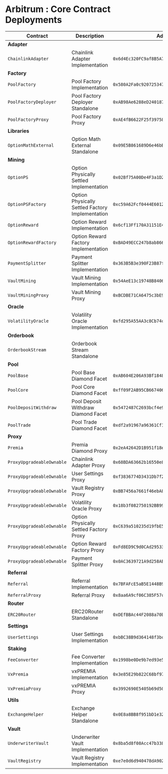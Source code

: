 # Arbitrum : Core Contract Deployments

| Contract                  | Description                                      | Address                                      |                                                                              |                                                                                                                                                              |
| ------------------------- | ------------------------------------------------ | -------------------------------------------- | ---------------------------------------------------------------------------- | ------------------------------------------------------------------------------------------------------------------------------------------------------------ |
| **Adapter**               |                                                  |                                              |                                                                              |                                                                                                                                                              |
| `ChainlinkAdapter`        | Chainlink Adapter Implementation                 | `0x6d4Ec320FC9af8B5A7C8a9935dF9c6c8996546bb` | [🔗](https://arbiscan.io/address/0x6d4Ec320FC9af8B5A7C8a9935dF9c6c8996546bb) | [📁](https://github.com/Premian-Labs/v3-contracts/blob/fe96af7bd45eaad80ba5c14ed71a5f1cc3943d4b/contracts/adapter/chainlink/ChainlinkAdapter.sol)            |
| **Factory**               |                                                  |                                              |                                                                              |                                                                                                                                                              |
| `PoolFactory`             | Pool Factory Implementation                      | `0x580A2Fa0c92072534798639E8F9D307c56bdBe0d` | [🔗](https://arbiscan.io/address/0x580A2Fa0c92072534798639E8F9D307c56bdBe0d) | [📁](https://github.com/Premian-Labs/v3-contracts/blob/04fedbb679f1c9abecb36946075f7b3a1bd2e2f9/contracts/factory/PoolFactory.sol)                           |
| `PoolFactoryDeployer`     | Pool Factory Deployer Standalone                 | `0xAB98Ae6288eD240187207C09C1d728575Dd71543` | [🔗](https://arbiscan.io/address/0xAB98Ae6288eD240187207C09C1d728575Dd71543) | [📁](https://github.com/Premian-Labs/v3-contracts/blob/fe96af7bd45eaad80ba5c14ed71a5f1cc3943d4b/contracts/factory/PoolFactoryDeployer.sol)                   |
| `PoolFactoryProxy`        | Pool Factory Proxy                               | `0xAE4fB6622F25f397587F11638dA8CE88C27b5645` | [🔗](https://arbiscan.io/address/0xAE4fB6622F25f397587F11638dA8CE88C27b5645) | [📁](https://github.com/Premian-Labs/v3-contracts/blob/fe96af7bd45eaad80ba5c14ed71a5f1cc3943d4b/contracts/factory/PoolFactoryProxy.sol)                      |
| **Libraries**             |                                                  |                                              |                                                                              |                                                                                                                                                              |
| `OptionMathExternal`      | Option Math External Standalone                  | `0x09E5B861689D6e46bBb267476A78dbd04bECf2e3` | [🔗](https://arbiscan.io/address/0x09E5B861689D6e46bBb267476A78dbd04bECf2e3) | [📁](https://github.com/Premian-Labs/v3-contracts/blob/fe96af7bd45eaad80ba5c14ed71a5f1cc3943d4b/contracts/libraries/OptionMathExternal.sol)                  |
| **Mining**                |                                                  |                                              |                                                                              |                                                                                                                                                              |
| `OptionPS`                | Option Physically Settled Implementation         | `0x02Bf75A00De4F3a1D218B21cAB82A834490CBd4d` | [🔗](https://arbiscan.io/address/0x02Bf75A00De4F3a1D218B21cAB82A834490CBd4d) | [📁](https://github.com/Premian-Labs/v3-contracts/blob/e59139969935d8c6403573f55d97c564b84d8aa8/contracts/mining/optionPS/OptionPS.sol)                      |
| `OptionPSFactory`         | Option Physically Settled Factory Implementation | `0xc59A62Fcf0444E601269Be8cFabc65a7555Cc080` | [🔗](https://arbiscan.io/address/0xc59A62Fcf0444E601269Be8cFabc65a7555Cc080) | [📁](https://github.com/Premian-Labs/v3-contracts/blob/e59139969935d8c6403573f55d97c564b84d8aa8/contracts/mining/optionPS/OptionPSFactory.sol)               |
| `OptionReward`            | Option Reward Implementation                     | `0x6cf13Ff170A31151E44aF622fe74C530c77Fb5d8` | [🔗](https://arbiscan.io/address/0x6cf13Ff170A31151E44aF622fe74C530c77Fb5d8) | [📁](https://github.com/Premian-Labs/v3-contracts/blob/e59139969935d8c6403573f55d97c564b84d8aa8/contracts/mining/optionReward/OptionReward.sol)              |
| `OptionRewardFactory`     | Option Reward Factory Implementation             | `0xBAD49ECC247b8ab8661D6bb5a877A56fB1f1b0bE` | [🔗](https://arbiscan.io/address/0xBAD49ECC247b8ab8661D6bb5a877A56fB1f1b0bE) | [📁](https://github.com/Premian-Labs/v3-contracts/blob/95bbe40586f23661b9efdac05480bf81c534915a/contracts/mining/optionReward/OptionRewardFactory.sol)       |
| `PaymentSplitter`         | Payment Splitter Implementation                  | `0x363B5B3e390F23B87fa5E90B431bC64Ca0E3eAAc` | [🔗](https://arbiscan.io/address/0x363B5B3e390F23B87fa5E90B431bC64Ca0E3eAAc) | [📁](https://github.com/Premian-Labs/v3-contracts/blob/e59139969935d8c6403573f55d97c564b84d8aa8/contracts/mining/PaymentSplitter.sol)                        |
| `VaultMining`             | Vault Mining Implementation                      | `0x54AeE13c19748B84068bFAAe64a92793F029Dd67` | [🔗](https://arbiscan.io/address/0x54AeE13c19748B84068bFAAe64a92793F029Dd67) | [📁](https://github.com/Premian-Labs/v3-contracts/blob/65a865ae46ca3f00c06fe4b6df2dbe01362e3839/contracts/mining/vaultMining/VaultMining.sol)                |
| `VaultMiningProxy`        | Vault Mining Proxy                               | `0xBCDBE71CA6475c3bE9f05E75bbDff7C3979Fdc52` | [🔗](https://arbiscan.io/address/0xBCDBE71CA6475c3bE9f05E75bbDff7C3979Fdc52) | [📁](https://github.com/Premian-Labs/v3-contracts/blob/fe96af7bd45eaad80ba5c14ed71a5f1cc3943d4b/contracts/mining/vaultMining/VaultMiningProxy.sol)           |
| **Oracle**                |                                                  |                                              |                                                                              |                                                                                                                                                              |
| `VolatilityOracle`        | Volatility Oracle Implementation                 | `0xfd295A55AA3c8Cb74cAda46029225FD758E1Ff98` | [🔗](https://arbiscan.io/address/0xfd295A55AA3c8Cb74cAda46029225FD758E1Ff98) | [📁](https://github.com/Premian-Labs/v3-contracts/blob/fe96af7bd45eaad80ba5c14ed71a5f1cc3943d4b/contracts/oracle/VolatilityOracle.sol)                       |
| **Orderbook**             |                                                  |                                              |                                                                              |                                                                                                                                                              |
| `OrderbookStream`         | Orderbook Stream Standalone                      |                                              |                                                                              |                                                                                                                                                              |
| **Pool**                  |                                                  |                                              |                                                                              |                                                                                                                                                              |
| `PoolBase`                | Pool Base Diamond Facet                          | `0xAB604E206A93Bf184867206547cE55fCe92a347C` | [🔗](https://arbiscan.io/address/0xAB604E206A93Bf184867206547cE55fCe92a347C) | [📁](https://github.com/Premian-Labs/v3-contracts/blob/95bbe40586f23661b9efdac05480bf81c534915a/contracts/pool/PoolBase.sol)                                 |
| `PoolCore`                | Pool Core Diamond Facet                          | `0xff09F2AB95CB667406Ed6061C5c20Ff96467Bf33` | [🔗](https://arbiscan.io/address/0xff09F2AB95CB667406Ed6061C5c20Ff96467Bf33) | [📁](https://github.com/Premian-Labs/v3-contracts/blob/95bbe40586f23661b9efdac05480bf81c534915a/contracts/pool/PoolCore.sol)                                 |
| `PoolDepositWithdraw`     | Pool Deposit Withdraw Diamond Facet              | `0x5472487C2693bcf4e9d82f228A7990600523fb93` | [🔗](https://arbiscan.io/address/0x5472487C2693bcf4e9d82f228A7990600523fb93) | [📁](https://github.com/Premian-Labs/v3-contracts/blob/95bbe40586f23661b9efdac05480bf81c534915a/contracts/pool/PoolDepositWithdraw.sol)                      |
| `PoolTrade`               | Pool Trade Diamond Facet                         | `0xdf2a91967a96361Cf104Fd165c474543f96dab68` | [🔗](https://arbiscan.io/address/0xdf2a91967a96361Cf104Fd165c474543f96dab68) | [📁](https://github.com/Premian-Labs/v3-contracts/blob/95bbe40586f23661b9efdac05480bf81c534915a/contracts/pool/PoolTrade.sol)                                |
| **Proxy**                 |                                                  |                                              |                                                                              |                                                                                                                                                              |
| `Premia`                  | Premia Diamond Proxy                             | `0x2eA42642D1B951f18eA7FbCE495Bea9E517b198F` | [🔗](https://arbiscan.io/address/0x2eA42642D1B951f18eA7FbCE495Bea9E517b198F) | [📁](https://github.com/Premian-Labs/v3-contracts/blob/fe96af7bd45eaad80ba5c14ed71a5f1cc3943d4b/contracts/proxy/Premia.sol)                                  |
| `ProxyUpgradeableOwnable` | Chainlink Adapter Proxy                          | `0x68BDA63662b16550e86Ad16160625eb293AC3d5F` | [🔗](https://arbiscan.io/address/0x68BDA63662b16550e86Ad16160625eb293AC3d5F) | [📁](https://github.com/Premian-Labs/v3-contracts/blob/fe96af7bd45eaad80ba5c14ed71a5f1cc3943d4b/contracts/proxy/ProxyUpgradeableOwnable.sol)                 |
| `ProxyUpgradeableOwnable` | User Settings Proxy                              | `0xf3836774D3431Db7f2ffdE85cb5Eed1A74F70B9C` | [🔗](https://arbiscan.io/address/0xf3836774D3431Db7f2ffdE85cb5Eed1A74F70B9C) | [📁](https://github.com/Premian-Labs/v3-contracts/blob/fe96af7bd45eaad80ba5c14ed71a5f1cc3943d4b/contracts/proxy/ProxyUpgradeableOwnable.sol)                 |
| `ProxyUpgradeableOwnable` | Vault Registry Proxy                             | `0xBB7456a7661f46ebA8C638cb8CC2Ac181f45F3b9` | [🔗](https://arbiscan.io/address/0xBB7456a7661f46ebA8C638cb8CC2Ac181f45F3b9) | [📁](https://github.com/Premian-Labs/v3-contracts/blob/fe96af7bd45eaad80ba5c14ed71a5f1cc3943d4b/contracts/proxy/ProxyUpgradeableOwnable.sol)                 |
| `ProxyUpgradeableOwnable` | Volatility Oracle Proxy                          | `0x18b3f082750192BB99DF6CFb09c796f41f7DF22F` | [🔗](https://arbiscan.io/address/0x18b3f082750192BB99DF6CFb09c796f41f7DF22F) | [📁](https://github.com/Premian-Labs/v3-contracts/blob/fe96af7bd45eaad80ba5c14ed71a5f1cc3943d4b/contracts/proxy/ProxyUpgradeableOwnable.sol)                 |
| `ProxyUpgradeableOwnable` | Option Physically Settled Factory Proxy          | `0xC639a510235d19fbE514aE00b3f226b30EF35ea8` | [🔗](https://arbiscan.io/address/0xC639a510235d19fbE514aE00b3f226b30EF35ea8) | [📁](https://github.com/Premian-Labs/v3-contracts/blob/e59139969935d8c6403573f55d97c564b84d8aa8/contracts/proxy/ProxyUpgradeableOwnable.sol)                 |
| `ProxyUpgradeableOwnable` | Option Reward Factory Proxy                      | `0xFd8ED9C9d0CAd29533C93041699206E0b4EF6D48` | [🔗](https://arbiscan.io/address/0xFd8ED9C9d0CAd29533C93041699206E0b4EF6D48) | [📁](https://github.com/Premian-Labs/v3-contracts/blob/e59139969935d8c6403573f55d97c564b84d8aa8/contracts/proxy/ProxyUpgradeableOwnable.sol)                 |
| `ProxyUpgradeableOwnable` | Payment Splitter Proxy                           | `0x0AC3639721A9d258AE5FC5708EBaE029d1fD49c6` | [🔗](https://arbiscan.io/address/0x0AC3639721A9d258AE5FC5708EBaE029d1fD49c6) | [📁](https://github.com/Premian-Labs/v3-contracts/blob/e59139969935d8c6403573f55d97c564b84d8aa8/contracts/proxy/ProxyUpgradeableOwnable.sol)                 |
| **Referral**              |                                                  |                                              |                                                                              |                                                                                                                                                              |
| `Referral`                | Referral Implementation                          | `0x7BFAFcE5aB5E1448B94BB88e60e93D9426467f54` | [🔗](https://arbiscan.io/address/0x7BFAFcE5aB5E1448B94BB88e60e93D9426467f54) | [📁](https://github.com/Premian-Labs/v3-contracts/blob/fe96af7bd45eaad80ba5c14ed71a5f1cc3943d4b/contracts/referral/Referral.sol)                             |
| `ReferralProxy`           | Referral Proxy                                   | `0x8aa6A9cf06C385F57c3e27B024885EFe32cB730B` | [🔗](https://arbiscan.io/address/0x8aa6A9cf06C385F57c3e27B024885EFe32cB730B) | [📁](https://github.com/Premian-Labs/v3-contracts/blob/fe96af7bd45eaad80ba5c14ed71a5f1cc3943d4b/contracts/referral/ReferralProxy.sol)                        |
| **Router**                |                                                  |                                              |                                                                              |                                                                                                                                                              |
| `ERC20Router`             | ERC20Router Standalone                           | `0xDEfBBAc44F2088a70b648E1231b2cA9683774c48` | [🔗](https://arbiscan.io/address/0xDEfBBAc44F2088a70b648E1231b2cA9683774c48) | [📁](https://github.com/Premian-Labs/v3-contracts/blob/fe96af7bd45eaad80ba5c14ed71a5f1cc3943d4b/contracts/router/ERC20Router.sol)                            |
| **Settings**              |                                                  |                                              |                                                                              |                                                                                                                                                              |
| `UserSettings`            | User Settings Implementation                     | `0xbBC38B9d364148f3bcd2844242560F8EB233DB64` | [🔗](https://arbiscan.io/address/0xbBC38B9d364148f3bcd2844242560F8EB233DB64) | [📁](https://github.com/Premian-Labs/v3-contracts/blob/fe96af7bd45eaad80ba5c14ed71a5f1cc3943d4b/contracts/settings/UserSettings.sol)                         |
| **Staking**               |                                                  |                                              |                                                                              |                                                                                                                                                              |
| `FeeConverter`            | Fee Converter Implementation                     | `0x1998be0De9b7ed93e5F8fA44c49E68912fCAe28B` | [🔗](https://arbiscan.io/address/0x1998be0De9b7ed93e5F8fA44c49E68912fCAe28B) | [📁](https://github.com/Premian-Labs/v3-contracts/blob/fe96af7bd45eaad80ba5c14ed71a5f1cc3943d4b/contracts/staking/FeeConverter.sol)                          |
| `VxPremia`                | vxPREMIA Implementation                          | `0x3e85E29b822C68bf97b3F5E91EC7C01fe0F4a5b7` | [🔗](https://arbiscan.io/address/0x3e85E29b822C68bf97b3F5E91EC7C01fe0F4a5b7) | [📁](https://github.com/Premian-Labs/v3-contracts/blob/c420e2847c59b6f32a359728aceec374020299f7/contracts/staking/VxPremia.sol)                              |
| `VxPremiaProxy`           | vxPREMIA Proxy                                   | `0x3992690E5405b69d50812470B0250c878bFA9322` | [🔗](https://arbiscan.io/address/0x3992690E5405b69d50812470B0250c878bFA9322) |                                                                                                                                                              |
| **Utils**                 |                                                  |                                              |                                                                              |                                                                                                                                                              |
| `ExchangeHelper`          | Exchange Helper Standalone                       | `0x0E8a8BB8f951bD1e3294a900b88A4ebf7180179A` | [🔗](https://arbiscan.io/address/0x0E8a8BB8f951bD1e3294a900b88A4ebf7180179A) | [📁](https://github.com/Premian-Labs/v3-contracts/blob/fe96af7bd45eaad80ba5c14ed71a5f1cc3943d4b/contracts/utils/ExchangeHelper.sol)                          |
| **Vault**                 |                                                  |                                              |                                                                              |                                                                                                                                                              |
| `UnderwriterVault`        | Underwriter Vault Implementation                 | `0x8ba5d8f08Acc47b33853989A6047a948A766E85B` | [🔗](https://arbiscan.io/address/0x8ba5d8f08Acc47b33853989A6047a948A766E85B) | [📁](https://github.com/Premian-Labs/v3-contracts/blob/95bbe40586f23661b9efdac05480bf81c534915a/contracts/vault/strategies/underwriter/UnderwriterVault.sol) |
| `VaultRegistry`           | Vault Registry Implementation                    | `0xe7e0d6d940478dA902E145E111325443ef66F9F0` | [🔗](https://arbiscan.io/address/0xe7e0d6d940478dA902E145E111325443ef66F9F0) | [📁](https://github.com/Premian-Labs/v3-contracts/blob/98989dc09a9b4e4374093d080f70663016763f77/contracts/vault/VaultRegistry.sol)                           |
